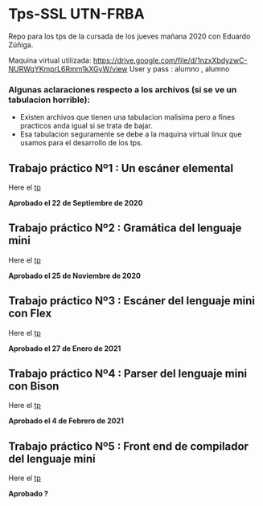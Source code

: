 # Tps-SSL UTN-FRBA
Repo para los tps de la cursada de los jueves mañana 2020 con Eduardo Zúñiga.

Maquina virtual utilizada: https://drive.google.com/file/d/1nzxXbdyzwC-NURWgYKmprL6Rmm1kXGyW/view
User y pass : alumno , alumno

### Algunas aclaraciones respecto a los archivos (si se ve un tabulacion horrible):
* Existen archivos que tienen una tabulacion malisima pero a fines practicos anda igual si se trata de bajar.
* Esa tabulacion seguramente se debe a la maquina virtual linux que usamos para el desarrollo de los tps.
## Trabajo práctico Nº1 : Un escáner elemental
Here el [tp](https://github.com/Matiassgg/Grupo-TPs-Sintaxis/tree/master/Tp%201)

**Aprobado el 22 de Septiembre de 2020** 

## Trabajo práctico Nº2 : Gramática del lenguaje mini
Here el [tp](https://github.com/Matiassgg/Grupo-TPs-Sintaxis/tree/master/Tp%202)

**Aprobado el 25 de Noviembre de 2020** 

## Trabajo práctico Nº3 : Escáner del lenguaje mini con Flex

Here el [tp](https://github.com/Matiassgg/Grupo-TPs-Sintaxis/tree/master/Tp%203)

**Aprobado el 27 de Enero de 2021** 

## Trabajo práctico Nº4 : Parser del lenguaje mini con Bison
Here el [tp](https://github.com/Matiassgg/Grupo-TPs-Sintaxis/tree/master/Tp%204)

**Aprobado el 4 de Febrero de 2021** 

## Trabajo práctico Nº5 : Front end de compilador del lenguaje mini
Here el [tp](https://github.com/Matiassgg/Grupo-TPs-Sintaxis/tree/master/Tp%205)

**Aprobado ?** 